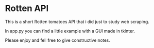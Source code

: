 # Rotten API

This is a short Rotten tomatoes API that i did just to study web scraping.

In app.py you can find a little example with a GUI made in tkinter.

Please enjoy and fell free to give constructive notes.
